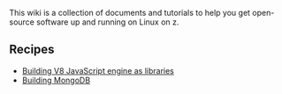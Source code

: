 This wiki is a collection of documents and tutorials to help you get open-source software up and running on Linux on z.

## Recipes

* [Building V8 JavaScript engine as libraries](https://github.com/ibm-linux-on-z/docs/wiki/Building-V8-JavaScript-engine-as-libraries)
* [Building MongoDB](https://github.com/ibm-linux-on-z/docs/wiki/Building-MongoDB)